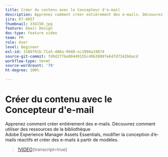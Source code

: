 ```yaml
---
title: Créer du contenu avec le Concepteur d'e-mail
description: Apprenez comment créer entièrement des e-mails. Découvrez comment exploiter les ressources de la bibliothèque AEM Assets Essentials, modifier la conception d’e-mails réactifs et créer des e-mails à partir de modèles grâce à notre vidéo d’assistance pour Journey Optimizer.
jira: KT-8057
thumbnail: 334150.jpg
feature: Email Design
doc-type: feature video
team: PM
role: User
level: Beginner
exl-id: 3186f91b-71a5-486a-9948-ec1994a19874
source-git-commit: fd9d277be00449155c49b3809fe647d7342b6acd
workflow-type: tm+mt
source-wordcount: '78'
ht-degree: 100%

---
```


# Créer du contenu avec le Concepteur d&#39;e-mail

Apprenez comment créer entièrement des e-mails. Découvrez comment utiliser des ressources de la bibliothèque Adobe Experience Manager Assets Essentials, modifier la conception d’e-mails réactifs et créer des e-mails à partir de modèles.

>[!VIDEO](https://video.tv.adobe.com/v/334150?quality=12&learn=on){transcript=true}

